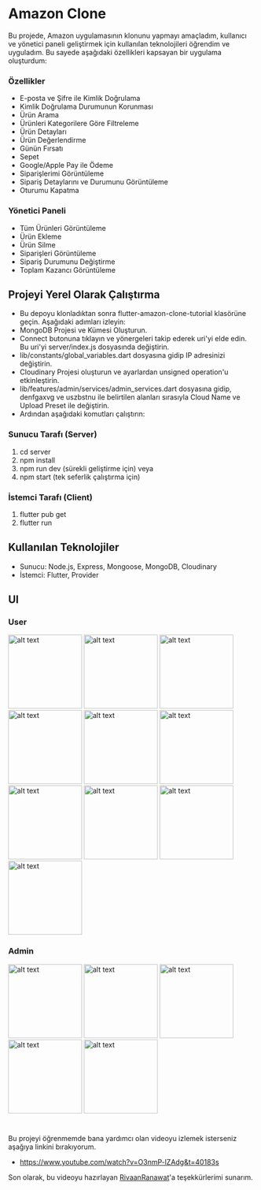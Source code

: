 # Amazon Clone

Bu projede, Amazon uygulamasının klonunu yapmayı amaçladım, kullanıcı ve yönetici paneli geliştirmek için kullanılan teknolojileri öğrendim ve uyguladım. Bu sayede aşağıdaki özellikleri kapsayan bir uygulama oluşturdum:

### Özellikler
- E-posta ve Şifre ile Kimlik Doğrulama
- Kimlik Doğrulama Durumunun Korunması
- Ürün Arama
- Ürünleri Kategorilere Göre Filtreleme
- Ürün Detayları
- Ürün Değerlendirme
- Günün Fırsatı
- Sepet
- Google/Apple Pay ile Ödeme
- Siparişlerimi Görüntüleme
- Sipariş Detaylarını ve Durumunu Görüntüleme
- Oturumu Kapatma

### Yönetici Paneli
- Tüm Ürünleri Görüntüleme
- Ürün Ekleme
- Ürün Silme
- Siparişleri Görüntüleme
- Sipariş Durumunu Değiştirme
- Toplam Kazancı Görüntüleme

## Projeyi Yerel Olarak Çalıştırma
- Bu depoyu klonladıktan sonra flutter-amazon-clone-tutorial klasörüne geçin. Aşağıdaki adımları izleyin:
- MongoDB Projesi ve Kümesi Oluşturun.
- Connect butonuna tıklayın ve yönergeleri takip ederek uri'yi elde edin. Bu uri'yi server/index.js dosyasında değiştirin.
- lib/constants/global_variables.dart dosyasına gidip IP adresinizi değiştirin.
- Cloudinary Projesi oluşturun ve ayarlardan unsigned operation'u etkinleştirin.
- lib/features/admin/services/admin_services.dart dosyasına gidip, denfgaxvg ve uszbstnu ile belirtilen alanları sırasıyla Cloud Name ve Upload Preset ile değiştirin.
- Ardından aşağıdaki komutları çalıştırın:

### Sunucu Tarafı (Server)
1. cd server
2. npm install
3. npm run dev (sürekli geliştirme için)
veya
4. npm start (tek seferlik çalıştırma için)

### İstemci Tarafı (Client)
1. flutter pub get
2. flutter run

## Kullanılan Teknolojiler
- Sunucu: Node.js, Express, Mongoose, MongoDB, Cloudinary
- İstemci: Flutter, Provider

## UI 

### User
<img src = "https://github.com/user-attachments/assets/40b620ce-e9b7-4ff0-a982-d89e9f4b034d" alt="alt text" width="150">
<img src = "https://github.com/user-attachments/assets/d6cc4868-467d-433f-98cb-25467ea86804" alt="alt text" width="150">
<img src = "https://github.com/user-attachments/assets/8d37d183-a9da-460f-be84-bb66383b2269" alt="alt text" width="150">
<img src = "https://github.com/user-attachments/assets/fd493ff0-9784-4591-b266-7690254eb42b" alt="alt text" width="150">
<img src = "https://github.com/user-attachments/assets/53f442bd-2f2c-45ec-88bb-eb34c066fa36" alt="alt text" width="150">
<img src = "https://github.com/user-attachments/assets/7d9bbb03-f058-4288-b7d4-2bb8f2d11af8" alt="alt text" width="150">
<img src = "https://github.com/user-attachments/assets/a5ebc383-871e-4d68-a733-24fd04b99747" alt="alt text" width="150">
<img src = "https://github.com/user-attachments/assets/a5ed6a36-ceaa-4b9d-a591-9b4a68061596" alt="alt text" width="150">
<img src = "https://github.com/user-attachments/assets/a41dce2e-8998-4a9d-be1f-f020500dadc7" alt="alt text" width="150">
<img src = "https://github.com/user-attachments/assets/da6b0c41-b19b-45f0-af3a-135a97bef419" alt="alt text" width="150">

### Admin
<img src = "https://github.com/user-attachments/assets/205617fb-3703-4534-8c93-456b19b0681f" alt="alt text" width="150">
<img src = "https://github.com/user-attachments/assets/4b5986d7-7740-4d9f-b963-0f43e85ec2fa" alt="alt text" width="150">
<img src = "https://github.com/user-attachments/assets/25b7573f-315f-4592-9140-d2c2a4984c9a" alt="alt text" width="150">
<img src = "https://github.com/user-attachments/assets/0a25231e-d716-4072-b47c-fe04f5d05ad9" alt="alt text" width="150">
<img src = "https://github.com/user-attachments/assets/fa0f866f-c27a-4229-992f-45c96f7e8b36" alt="alt text" width="150">

#

Bu projeyi öğrenmemde bana yardımcı olan videoyu izlemek isterseniz aşağıya linkini bırakıyorum.
- https://www.youtube.com/watch?v=O3nmP-lZAdg&t=40183s

Son olarak, bu videoyu hazırlayan [RivaanRanawat](https://github.com/RivaanRanawat?tab=overview&from=2024-07-01&to=2024-07-30)'a teşekkürlerimi sunarım.
